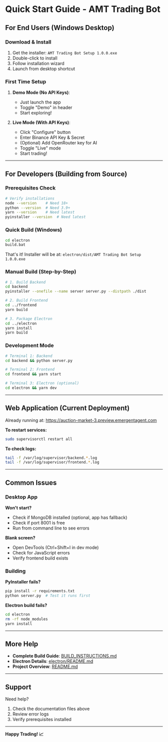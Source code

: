 # Quick Start Guide - AMT Trading Bot

## For End Users (Windows Desktop)

### Download & Install

1. Get the installer: `AMT Trading Bot Setup 1.0.0.exe`
2. Double-click to install
3. Follow installation wizard
4. Launch from desktop shortcut

### First Time Setup

1. **Demo Mode (No API Keys)**:
   - Just launch the app
   - Toggle "Demo" in header
   - Start exploring!

2. **Live Mode (With API Keys)**:
   - Click "Configure" button
   - Enter Binance API Key & Secret
   - (Optional) Add OpenRouter key for AI
   - Toggle "Live" mode
   - Start trading!

---

## For Developers (Building from Source)

### Prerequisites Check

```bash
# Verify installations
node --version    # Need 18+
python --version  # Need 3.9+
yarn --version    # Need latest
pyinstaller --version  # Need latest
```

### Quick Build (Windows)

```bash
cd electron
build.bat
```

That's it! Installer will be at: `electron/dist/AMT Trading Bot Setup 1.0.0.exe`

### Manual Build (Step-by-Step)

```bash
# 1. Build Backend
cd backend
pyinstaller --onefile --name server server.py --distpath ./dist

# 2. Build Frontend
cd ../frontend
yarn build

# 3. Package Electron
cd ../electron
yarn install
yarn build
```

### Development Mode

```bash
# Terminal 1: Backend
cd backend && python server.py

# Terminal 2: Frontend  
cd frontend && yarn start

# Terminal 3: Electron (optional)
cd electron && yarn dev
```

---

## Web Application (Current Deployment)

Already running at: https://auction-market-3.preview.emergentagent.com

**To restart services:**
```bash
sudo supervisorctl restart all
```

**To check logs:**
```bash
tail -f /var/log/supervisor/backend.*.log
tail -f /var/log/supervisor/frontend.*.log
```

---

## Common Issues

### Desktop App

**Won't start?**
- Check if MongoDB installed (optional, app has fallback)
- Check if port 8001 is free
- Run from command line to see errors

**Blank screen?**
- Open DevTools (Ctrl+Shift+I in dev mode)
- Check for JavaScript errors
- Verify frontend build exists

### Building

**PyInstaller fails?**
```bash
pip install -r requirements.txt
python server.py  # Test it runs first
```

**Electron build fails?**
```bash
cd electron
rm -rf node_modules
yarn install
```

---

## More Help

- **Complete Build Guide**: [BUILD_INSTRUCTIONS.md](BUILD_INSTRUCTIONS.md)
- **Electron Details**: [electron/README.md](electron/README.md)
- **Project Overview**: [README.md](README.md)

---

## Support

Need help?
1. Check the documentation files above
2. Review error logs
3. Verify prerequisites installed

---

**Happy Trading! 📈**
